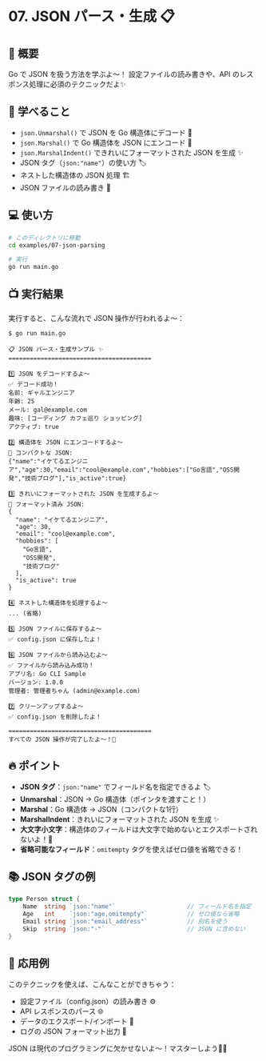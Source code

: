 # 07. JSON パース・生成 📋

## 📖 概要

Go で JSON を扱う方法を学ぶよ〜！
設定ファイルの読み書きや、API のレスポンス処理に必須のテクニックだよ✨

## 🎯 学べること

- `json.Unmarshal()` で JSON を Go 構造体にデコード 🔄
- `json.Marshal()` で Go 構造体を JSON にエンコード 🔄
- `json.MarshalIndent()` できれいにフォーマットされた JSON を生成 ✨
- JSON タグ（`json:"name"`）の使い方 🏷️
- ネストした構造体の JSON 処理 🏗️
- JSON ファイルの読み書き 💾

## 💻 使い方

```bash
# このディレクトリに移動
cd examples/07-json-parsing

# 実行
go run main.go
```

## 📺 実行結果

実行すると、こんな流れで JSON 操作が行われるよ〜：

```bash
$ go run main.go
```

```
📋 JSON パース・生成サンプル ✨
========================================

1️⃣ JSON をデコードするよ〜
✅ デコード成功！
名前: ギャルエンジニア
年齢: 25
メール: gal@example.com
趣味: [コーディング カフェ巡り ショッピング]
アクティブ: true

2️⃣ 構造体を JSON にエンコードするよ〜
📄 コンパクトな JSON:
{"name":"イケてるエンジニア","age":30,"email":"cool@example.com","hobbies":["Go言語","OSS開発","技術ブログ"],"is_active":true}

3️⃣ きれいにフォーマットされた JSON を生成するよ〜
📄 フォーマット済み JSON:
{
  "name": "イケてるエンジニア",
  "age": 30,
  "email": "cool@example.com",
  "hobbies": [
    "Go言語",
    "OSS開発",
    "技術ブログ"
  ],
  "is_active": true
}

4️⃣ ネストした構造体を処理するよ〜
... (省略)

5️⃣ JSON ファイルに保存するよ〜
✅ config.json に保存したよ！

6️⃣ JSON ファイルから読み込むよ〜
✅ ファイルから読み込み成功！
アプリ名: Go CLI Sample
バージョン: 1.0.0
管理者: 管理者ちゃん (admin@example.com)

7️⃣ クリーンアップするよ〜
✅ config.json を削除したよ！

========================================
すべての JSON 操作が完了したよ〜！🎉
```

## 🔥 ポイント

- **JSON タグ**：`json:"name"` でフィールド名を指定できるよ 🏷️
- **Unmarshal**：JSON → Go 構造体（ポインタを渡すこと！）
- **Marshal**：Go 構造体 → JSON（コンパクトな1行）
- **MarshalIndent**：きれいにフォーマットされた JSON を生成 ✨
- **大文字小文字**：構造体のフィールドは大文字で始めないとエクスポートされないよ！📌
- **省略可能なフィールド**：`omitempty` タグを使えばゼロ値を省略できる！

## 📚 JSON タグの例

```go
type Person struct {
    Name  string `json:"name"`                    // フィールド名を指定
    Age   int    `json:"age,omitempty"`           // ゼロ値なら省略
    Email string `json:"email_address"`           // 別名を使う
    Skip  string `json:"-"`                       // JSON に含めない
}
```

## 🎨 応用例

このテクニックを使えば、こんなことができちゃう：

- 設定ファイル（config.json）の読み書き ⚙️
- API レスポンスのパース 🌐
- データのエクスポート/インポート 💾
- ログの JSON フォーマット出力 📝

JSON は現代のプログラミングに欠かせないよ〜！マスターしよう💪✨
